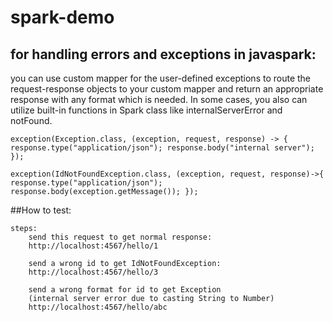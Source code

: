 # spark-demo
## for handling errors and exceptions in javaspark:
 you can use custom mapper for the user-defined exceptions to route the request-response objects to your custom mapper and return an appropriate response with any format which is needed. In some cases, you also can utilize built-in functions in Spark class like internalServerError and notFound.
 
 `exception(Exception.class, (exception, request,
                                                response) -> {
              response.type("application/json");
              response.body("internal server");
          });`
  
  `exception(IdNotFoundException.class, (exception, request, response)->{
              response.type("application/json");
              response.body(exception.getMessage());
          });`


##How to test:

    steps:
        send this request to get normal response:
        http://localhost:4567/hello/1
        
        send a wrong id to get IdNotFoundException:
        http://localhost:4567/hello/3
        
        send a wrong format for id to get Exception
        (internal server error due to casting String to Number)
        http://localhost:4567/hello/abc
